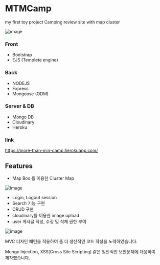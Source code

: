 # MTMCamp
my first toy project Camping review site with map cluster


![image](https://user-images.githubusercontent.com/72514247/105835809-aee5be00-600f-11eb-87f5-2caeeeb1d6ee.png)

### Front

- Bootstrap
- EJS (Templete engine)

### Back

- NODEJS
- Express
- Mongoose (ODM)

### Server & DB

- Mongo DB
- Cloudinary
- Heroku

### link

https://more-than-min-camp.herokuapp.com/


## Features

- Map Box 를 이용한 Cluster Map

![image](https://user-images.githubusercontent.com/72514247/105853932-96829d00-6029-11eb-872e-40cd8e44c8a3.png)

- Login, Logout session
- Search 기능 구현
- CRUD 구현
- cloudinary를 이용한 image upload
- user 게시글 작성, 수정 및 삭제 권한 부여

![image](https://user-images.githubusercontent.com/72514247/105837022-6b8c4f00-6011-11eb-8869-5f05dca7cec1.png)


MVC 디자인 패턴을 적용하여 좀 더 생산적인 코드 작성을 노력하였습니다.

Mongo Injection, XSS(Cross Site Scripting) 같은 일반적인 보안문제에 대응하여 제작했습니다.

